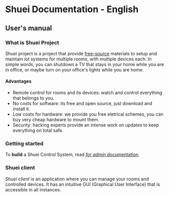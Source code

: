 # Shuei Documentation - English
## User's manual
### What is Shuei Project
Shuei project is a project that provide [free-source](https://en.wikipedia.org/wiki/Free_and_open-source_software) materials to setup and maintain iot systems for multiple rooms, with multiple devices each.
In simple words, you can shutdown a TV that stays in your home while you are in office, or maybe turn on your office's lights while you are home.
#### Advantages
* Remote control for rooms and its devices: watch and control everything that belongs to you.
* No costs for software: its free and open source, just download and install it.
* Low costs for hardware: we provide you free eletrical schemes, you can buy very cheap hardware to mount them.
* Security: hacking experts provide an intense work on updates to keep everything on total safe.
### Getting started
To **build** a Shuei Control System, read [_for admin_ documentation](../admin).
### Shuei client
_Shuei client_ is an application where you can manage your rooms and controlled devices.
It has an intuitive GUI (Graphical User Interface) that is accessible in all instances.

